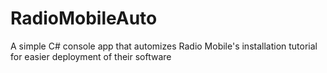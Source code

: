 # RadioMobileAuto
A simple C# console app that automizes Radio Mobile's installation tutorial for easier deployment of their software
